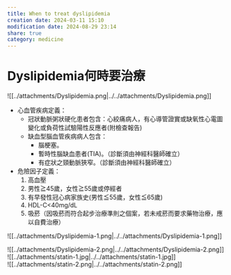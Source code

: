 ```yaml
---
title: When to treat dyslipidemia
creation date: 2024-03-11 15:10
modification date: 2024-08-29 23:14
share: true
category: medicine
---
```

# Dyslipidemia何時要治療  
  
![[../attachments/Dyslipidemia.png|../../attachments/Dyslipidemia.png]]  
* 心血管疾病定義：  
	* 冠狀動脈粥狀硬化患者包含：心絞痛病人，有心導管證實或缺氧性心電圖變化或負荷性試驗陽性反應者(附檢查報告)  
	* 缺血型腦血管疾病病人包含：  
		* 腦梗塞。  
		* 暫時性腦缺血患者(TIA)。（診斷須由神經科醫師確立）  
		* 有症狀之頸動脈狹窄。（診斷須由神經科醫師確立）  
* 危險因子定義：  
	1. 高血壓  
	2. 男性≧45歲，女性≧55歲或停經者  
	3. 有早發性冠心病家族史(男性≦55歲，女性≦65歲)  
	4. HDL-C<40mg/dL  
	5. 吸菸（因吸菸而符合起步治療準則之個案，若未戒菸而要求藥物治療，應以自費治療）  
  
![[../attachments/Dyslipidemia-1.png|../../attachments/Dyslipidemia-1.png]]  
  
![[../attachments/Dyslipidemia-2.png|../../attachments/Dyslipidemia-2.png]]  
![[../attachments/statin-1.jpg|../../attachments/statin-1.jpg]]  
![[../attachments/statin-2.png|../../attachments/statin-2.png]]